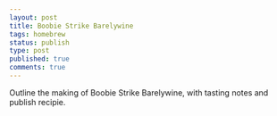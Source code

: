 ```yaml
---
layout: post
title: Boobie Strike Barelywine
tags: homebrew
status: publish
type: post
published: true
comments: true
---
```

Outline the making of Boobie Strike Barelywine, with tasting notes and publish recipie.

